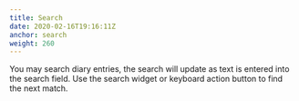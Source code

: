 ```yaml
---
title: Search
date: 2020-02-16T19:16:11Z
anchor: search
weight: 260
---
```


You may search diary entries, the search will update as text is
entered into the search field. Use the search widget or keyboard
action button to find the next match.
